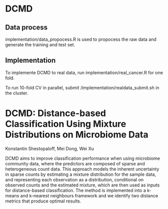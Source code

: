 # DCMD

## Data process
implementation/data_propocess.R is used to propocess the raw data and generate the training and test set. 

## Implementation
To implemente DCMD to real data, run implementation/real_cancer.R for one fold.

To run 10-fold CV in parallel, submit /implementation/realdata_submit.sh in the cluster.

# DCMD: Distance-based Classification Using Mixture Distributions on Microbiome Data

Konstantin Shestopaloff, Mei Dong, Wei Xu

DCMD aims to improve classification performance when using microbiome community data, where the predictors are composed of sparse and heterogeneous count data. This approach models the inherent uncertainty in sparse counts by estimating a mixture distribution for the sample data, and representing each observation as a distribution, conditional on observed counts and the estimated mixture, which are then used as inputs for distance-based classification. The method is implemented into a k-means and k-nearest neighbours framework and we identify two distance metrics that produce optimal results. 
